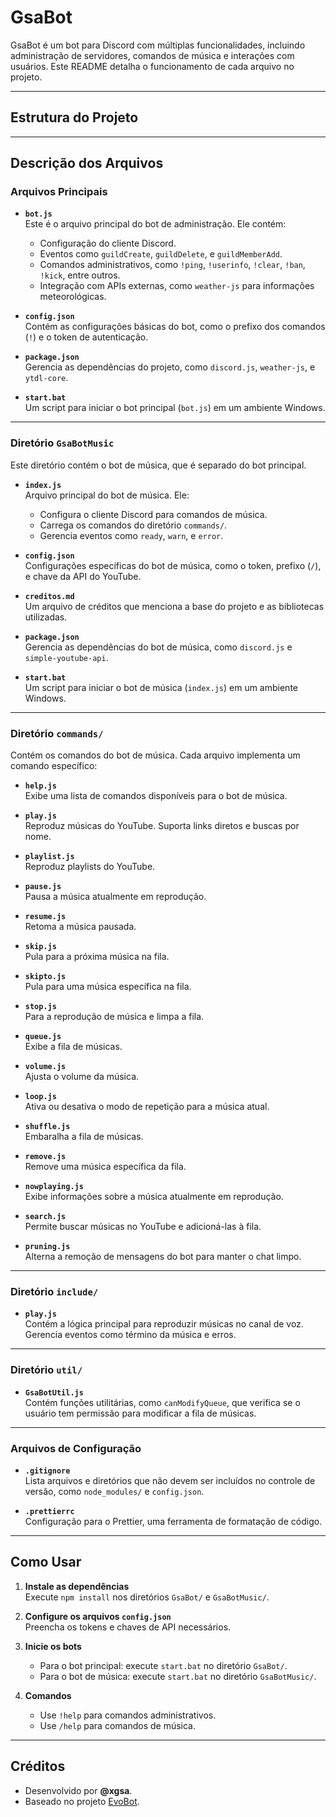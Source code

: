 # GsaBot

GsaBot é um bot para Discord com múltiplas funcionalidades, incluindo administração de servidores, comandos de música e interações com usuários. Este README detalha o funcionamento de cada arquivo no projeto.

---

## Estrutura do Projeto

---

## Descrição dos Arquivos

### Arquivos Principais

- **`bot.js`**  
  Este é o arquivo principal do bot de administração. Ele contém:
  - Configuração do cliente Discord.
  - Eventos como `guildCreate`, `guildDelete`, e `guildMemberAdd`.
  - Comandos administrativos, como `!ping`, `!userinfo`, `!clear`, `!ban`, `!kick`, entre outros.
  - Integração com APIs externas, como `weather-js` para informações meteorológicas.

- **`config.json`**  
  Contém as configurações básicas do bot, como o prefixo dos comandos (`!`) e o token de autenticação.

- **`package.json`**  
  Gerencia as dependências do projeto, como `discord.js`, `weather-js`, e `ytdl-core`.

- **`start.bat`**  
  Um script para iniciar o bot principal (`bot.js`) em um ambiente Windows.

---

### Diretório `GsaBotMusic`

Este diretório contém o bot de música, que é separado do bot principal.

- **`index.js`**  
  Arquivo principal do bot de música. Ele:
  - Configura o cliente Discord para comandos de música.
  - Carrega os comandos do diretório `commands/`.
  - Gerencia eventos como `ready`, `warn`, e `error`.

- **`config.json`**  
  Configurações específicas do bot de música, como o token, prefixo (`/`), e chave da API do YouTube.

- **`creditos.md`**  
  Um arquivo de créditos que menciona a base do projeto e as bibliotecas utilizadas.

- **`package.json`**  
  Gerencia as dependências do bot de música, como `discord.js` e `simple-youtube-api`.

- **`start.bat`**  
  Um script para iniciar o bot de música (`index.js`) em um ambiente Windows.

---

### Diretório `commands/`

Contém os comandos do bot de música. Cada arquivo implementa um comando específico:

- **`help.js`**  
  Exibe uma lista de comandos disponíveis para o bot de música.

- **`play.js`**  
  Reproduz músicas do YouTube. Suporta links diretos e buscas por nome.

- **`playlist.js`**  
  Reproduz playlists do YouTube.

- **`pause.js`**  
  Pausa a música atualmente em reprodução.

- **`resume.js`**  
  Retoma a música pausada.

- **`skip.js`**  
  Pula para a próxima música na fila.

- **`skipto.js`**  
  Pula para uma música específica na fila.

- **`stop.js`**  
  Para a reprodução de música e limpa a fila.

- **`queue.js`**  
  Exibe a fila de músicas.

- **`volume.js`**  
  Ajusta o volume da música.

- **`loop.js`**  
  Ativa ou desativa o modo de repetição para a música atual.

- **`shuffle.js`**  
  Embaralha a fila de músicas.

- **`remove.js`**  
  Remove uma música específica da fila.

- **`nowplaying.js`**  
  Exibe informações sobre a música atualmente em reprodução.

- **`search.js`**  
  Permite buscar músicas no YouTube e adicioná-las à fila.

- **`pruning.js`**  
  Alterna a remoção de mensagens do bot para manter o chat limpo.

---

### Diretório `include/`

- **`play.js`**  
  Contém a lógica principal para reproduzir músicas no canal de voz. Gerencia eventos como término da música e erros.

---

### Diretório `util/`

- **`GsaBotUtil.js`**  
  Contém funções utilitárias, como `canModifyQueue`, que verifica se o usuário tem permissão para modificar a fila de músicas.

---

### Arquivos de Configuração

- **`.gitignore`**  
  Lista arquivos e diretórios que não devem ser incluídos no controle de versão, como `node_modules/` e `config.json`.

- **`.prettierrc`**  
  Configuração para o Prettier, uma ferramenta de formatação de código.

---

## Como Usar

1. **Instale as dependências**  
   Execute `npm install` nos diretórios `GsaBot/` e `GsaBotMusic/`.

2. **Configure os arquivos `config.json`**  
   Preencha os tokens e chaves de API necessários.

3. **Inicie os bots**  
   - Para o bot principal: execute `start.bat` no diretório `GsaBot/`.
   - Para o bot de música: execute `start.bat` no diretório `GsaBotMusic/`.

4. **Comandos**  
   - Use `!help` para comandos administrativos.
   - Use `/help` para comandos de música.

---

## Créditos

- Desenvolvido por **@xgsa**.
- Baseado no projeto [EvoBot](https://github.com/eritislami/evobot).
